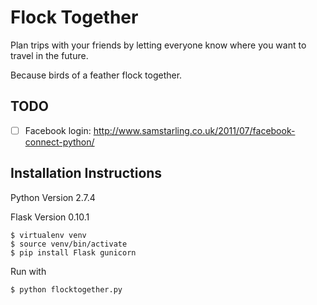 # Flock Together 
Plan trips with your friends by letting everyone know where you want to travel in the future.

Because birds of a feather flock together.

## TODO

- [ ] Facebook login: http://www.samstarling.co.uk/2011/07/facebook-connect-python/

## Installation Instructions

Python Version 2.7.4

Flask Version 0.10.1

	$ virtualenv venv
	$ source venv/bin/activate
	$ pip install Flask gunicorn

Run with

	$ python flocktogether.py
